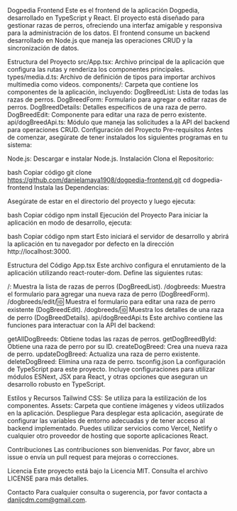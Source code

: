 Dogpedia Frontend
Este es el frontend de la aplicación Dogpedia, desarrollado en TypeScript y React. El proyecto está diseñado para gestionar razas de perros, ofreciendo una interfaz amigable y responsiva para la administración de los datos. El frontend consume un backend desarrollado en Node.js que maneja las operaciones CRUD y la sincronización de datos.

Estructura del Proyecto
src/App.tsx: Archivo principal de la aplicación que configura las rutas y renderiza los componentes principales.
types/media.d.ts: Archivo de definición de tipos para importar archivos multimedia como videos.
components/: Carpeta que contiene los componentes de la aplicación, incluyendo:
DogBreedList: Lista de todas las razas de perros.
DogBreedForm: Formulario para agregar o editar razas de perros.
DogBreedDetails: Detalles específicos de una raza de perro.
DogBreedEdit: Componente para editar una raza de perro existente.
api/dogBreedApi.ts: Módulo que maneja las solicitudes a la API del backend para operaciones CRUD.
Configuración del Proyecto
Pre-requisitos
Antes de comenzar, asegúrate de tener instalados los siguientes programas en tu sistema:

Node.js: Descargar e instalar Node.js.
Instalación
Clona el Repositorio:

bash
Copiar código
git clone https://github.com/danielamaya1908/dogpedia-frontend.git
cd dogpedia-frontend
Instala las Dependencias:

Asegúrate de estar en el directorio del proyecto y luego ejecuta:

bash
Copiar código
npm install
Ejecución del Proyecto
Para iniciar la aplicación en modo de desarrollo, ejecuta:

bash
Copiar código
npm start
Esto iniciará el servidor de desarrollo y abrirá la aplicación en tu navegador por defecto en la dirección http://localhost:3000.

Estructura del Código
App.tsx
Este archivo configura el enrutamiento de la aplicación utilizando react-router-dom. Define las siguientes rutas:

/: Muestra la lista de razas de perros (DogBreedList).
/dogbreeds: Muestra el formulario para agregar una nueva raza de perro (DogBreedForm).
/dogbreeds/edit/:id: Muestra el formulario para editar una raza de perro existente (DogBreedEdit).
/dogbreeds/:id: Muestra los detalles de una raza de perro (DogBreedDetails).
api/dogBreedApi.ts
Este archivo contiene las funciones para interactuar con la API del backend:

getAllDogBreeds: Obtiene todas las razas de perros.
getDogBreedById: Obtiene una raza de perro por su ID.
createDogBreed: Crea una nueva raza de perro.
updateDogBreed: Actualiza una raza de perro existente.
deleteDogBreed: Elimina una raza de perro.
tsconfig.json
La configuración de TypeScript para este proyecto. Incluye configuraciones para utilizar módulos ESNext, JSX para React, y otras opciones que aseguran un desarrollo robusto en TypeScript.

Estilos y Recursos
Tailwind CSS: Se utiliza para la estilización de los componentes.
Assets: Carpeta que contiene imágenes y videos utilizados en la aplicación.
Despliegue
Para desplegar esta aplicación, asegúrate de configurar las variables de entorno adecuadas y de tener acceso al backend implementado. Puedes utilizar servicios como Vercel, Netlify o cualquier otro proveedor de hosting que soporte aplicaciones React.

Contribuciones
Las contribuciones son bienvenidas. Por favor, abre un issue o envía un pull request para mejoras o correcciones.

Licencia
Este proyecto está bajo la Licencia MIT. Consulta el archivo LICENSE para más detalles.

Contacto
Para cualquier consulta o sugerencia, por favor contacta a danijcdm.com@gmail.com.